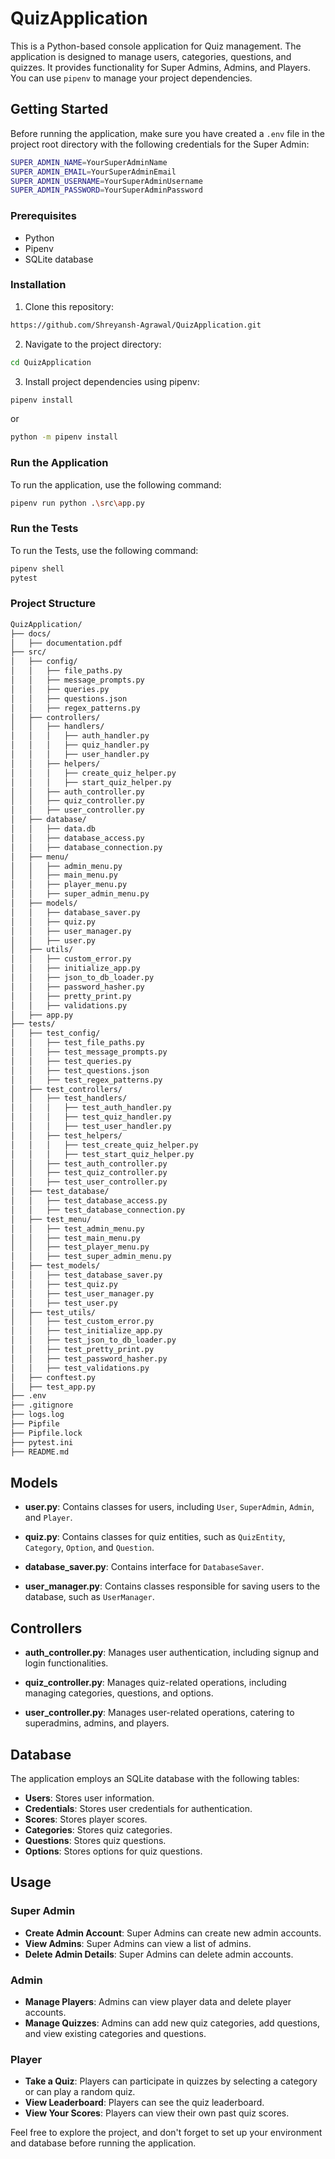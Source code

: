 # QuizApplication

This is a Python-based console application for Quiz management. The application is designed to manage users, categories, questions, and quizzes. It provides functionality for Super Admins, Admins, and Players. You can use `pipenv` to manage your project dependencies.

## Getting Started

Before running the application, make sure you have created a `.env` file in the project root directory with the following credentials for the Super Admin:

```bash
SUPER_ADMIN_NAME=YourSuperAdminName
SUPER_ADMIN_EMAIL=YourSuperAdminEmail
SUPER_ADMIN_USERNAME=YourSuperAdminUsername
SUPER_ADMIN_PASSWORD=YourSuperAdminPassword
```

### Prerequisites

- Python
- Pipenv
- SQLite database

### Installation

1. Clone this repository:

```bash
https://github.com/Shreyansh-Agrawal/QuizApplication.git
```

2. Navigate to the project directory:

```bash
cd QuizApplication
```

3. Install project dependencies using pipenv:
   
```bash
pipenv install
```
or
```bash
python -m pipenv install
```

### Run the Application

To run the application, use the following command:

```bash
pipenv run python .\src\app.py
```

### Run the Tests

To run the Tests, use the following command:

```bash
pipenv shell
pytest
```

### Project Structure

```bash
QuizApplication/
├── docs/
│   ├── documentation.pdf
├── src/
│   ├── config/
│   │   ├── file_paths.py
│   │   ├── message_prompts.py
│   │   ├── queries.py
│   │   ├── questions.json
│   │   ├── regex_patterns.py
│   ├── controllers/
│   │   ├── handlers/
│   │   │   ├── auth_handler.py
│   │   │   ├── quiz_handler.py
│   │   │   ├── user_handler.py
│   │   ├── helpers/
│   │   │   ├── create_quiz_helper.py
│   │   │   ├── start_quiz_helper.py
│   │   ├── auth_controller.py
│   │   ├── quiz_controller.py
│   │   ├── user_controller.py
│   ├── database/
│   │   ├── data.db
│   │   ├── database_access.py
│   │   ├── database_connection.py
│   ├── menu/
│   │   ├── admin_menu.py
│   │   ├── main_menu.py
│   │   ├── player_menu.py
│   │   ├── super_admin_menu.py
│   ├── models/
│   │   ├── database_saver.py
│   │   ├── quiz.py
│   │   ├── user_manager.py
│   │   ├── user.py
│   ├── utils/
│   │   ├── custom_error.py
│   │   ├── initialize_app.py
│   │   ├── json_to_db_loader.py
│   │   ├── password_hasher.py
│   │   ├── pretty_print.py
│   │   ├── validations.py
│   ├── app.py
├── tests/
│   ├── test_config/
│   │   ├── test_file_paths.py
│   │   ├── test_message_prompts.py
│   │   ├── test_queries.py
│   │   ├── test_questions.json
│   │   ├── test_regex_patterns.py
│   ├── test_controllers/
│   │   ├── test_handlers/
│   │   │   ├── test_auth_handler.py
│   │   │   ├── test_quiz_handler.py
│   │   │   ├── test_user_handler.py
│   │   ├── test_helpers/
│   │   │   ├── test_create_quiz_helper.py
│   │   │   ├── test_start_quiz_helper.py
│   │   ├── test_auth_controller.py
│   │   ├── test_quiz_controller.py
│   │   ├── test_user_controller.py
│   ├── test_database/
│   │   ├── test_database_access.py
│   │   ├── test_database_connection.py
│   ├── test_menu/
│   │   ├── test_admin_menu.py
│   │   ├── test_main_menu.py
│   │   ├── test_player_menu.py
│   │   ├── test_super_admin_menu.py
│   ├── test_models/
│   │   ├── test_database_saver.py
│   │   ├── test_quiz.py
│   │   ├── test_user_manager.py
│   │   ├── test_user.py
│   ├── test_utils/
│   │   ├── test_custom_error.py
│   │   ├── test_initialize_app.py
│   │   ├── test_json_to_db_loader.py
│   │   ├── test_pretty_print.py
│   │   ├── test_password_hasher.py
│   │   ├── test_validations.py
│   ├── conftest.py
│   ├── test_app.py
├── .env
├── .gitignore
├── logs.log
├── Pipfile
├── Pipfile.lock
├── pytest.ini
├── README.md
```

## Models

- **user.py**: Contains classes for users, including `User`, `SuperAdmin`, `Admin`, and `Player`.

- **quiz.py**: Contains classes for quiz entities, such as `QuizEntity`, `Category`, `Option`, and `Question`.

- **database_saver.py**: Contains interface for `DatabaseSaver`.

- **user_manager.py**: Contains classes responsible for saving users to the database, such as `UserManager`.

## Controllers

- **auth_controller.py**: Manages user authentication, including signup and login functionalities.

- **quiz_controller.py**: Manages quiz-related operations, including managing categories, questions, and options.

- **user_controller.py**: Manages user-related operations, catering to superadmins, admins, and players.

## Database

The application employs an SQLite database with the following tables:

- **Users**: Stores user information.
- **Credentials**: Stores user credentials for authentication.
- **Scores**: Stores player scores.
- **Categories**: Stores quiz categories.
- **Questions**: Stores quiz questions.
- **Options**: Stores options for quiz questions.

## Usage

### Super Admin

- **Create Admin Account**: Super Admins can create new admin accounts.
- **View Admins**: Super Admins can view a list of admins.
- **Delete Admin Details**: Super Admins can delete admin accounts.

### Admin

- **Manage Players**: Admins can view player data and delete player accounts.
- **Manage Quizzes**: Admins can add new quiz categories, add questions, and view existing categories and questions.

### Player

- **Take a Quiz**: Players can participate in quizzes by selecting a category or can play a random quiz.
- **View Leaderboard**: Players can see the quiz leaderboard.
- **View Your Scores**: Players can view their own past quiz scores.

Feel free to explore the project, and don't forget to set up your environment and database before running the application.

